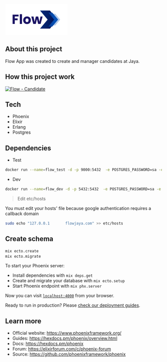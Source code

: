 ![alt flow](flow.png)

## About this project

Flow App was created to create and manager candidates at Jaya.

## How this project work

[![Flow - Candidate](http://img.youtube.com/vi/YVP5h4t0YR8/0.jpg)](http://www.youtube.com/watch?v=YVP5h4t0YR8 "Flow")

## Tech

* Phoenix 
* Elixir
* Erlang
* Postgres

## Dependencies

* Test 

```bash
docker run --name=flow_test -d -p 9000:5432  -e POSTGRES_PASSWORD=sa -e POSTGRES_USER=sa -e POSTGRES_DB=flow_test postgres
```

* Dev 

```bash
docker run --name=flow_dev -d -p 5432:5432  -e POSTGRES_PASSWORD=sa -e POSTGRES_USER=sa -e POSTGRES_DB=flow_dev postgres
```

> Edit etc/hosts

You must edit your hosts' file because google authentication requires a callback domain

```bash
sudo echo "127.0.0.1       flowjaya.com" >> etc/hosts
```

## Create schema

```bash
mix ecto.create
mix ecto.migrate
```

To start your Phoenix server:

  * Install dependencies with `mix deps.get`
  * Create and migrate your database with `mix ecto.setup`
  * Start Phoenix endpoint with `mix phx.server`

Now you can visit [`localhost:4000`](http://localhost:4000) from your browser.

Ready to run in production? Please [check our deployment guides](https://hexdocs.pm/phoenix/deployment.html).

## Learn more

  * Official website: https://www.phoenixframework.org/
  * Guides: https://hexdocs.pm/phoenix/overview.html
  * Docs: https://hexdocs.pm/phoenix
  * Forum: https://elixirforum.com/c/phoenix-forum
  * Source: https://github.com/phoenixframework/phoenix
